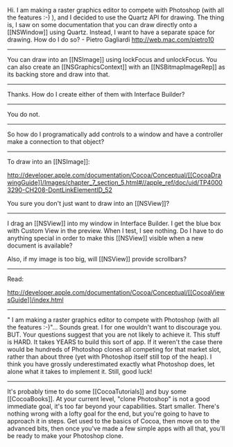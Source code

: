 Hi. I am making a raster graphics editor to compete with Photoshop (with all the features :-) ), and I decided to use the Quartz API for drawing. The thing is, I saw on some documentation that you can draw directly onto a [[NSWindow]] using Quartz. Instead, I want to have a separate space for drawing. How do I do so? - Pietro Gagliardi http://web.mac.com/pietro10

----
You can draw into an [[NSImage]] using lockFocus and unlockFocus. You can also create an [[NSGraphicsContext]] with an [[NSBitmapImageRep]] as its backing store and draw into that.

----
Thanks. How do I create either of them with Interface Builder?

----
You do not.

----
So how do I programatically add controls to a window and have a controller make a connection to that object?

----

To draw into an [[NSImage]]:

<http://developer.apple.com/documentation/Cocoa/Conceptual/[[CocoaDrawingGuide]]/Images/chapter_7_section_5.html#//apple_ref/doc/uid/TP40003290-CH208-DontLinkElementID_52>

You sure you don't just want to draw into an [[NSView]]?

----
I drag an [[NSView]] into my window in Interface Builder. I get the blue box with Custom View in the preview. When I test, I see nothing. Do I have to do anything special in order to make this [[NSView]] visible when a new document is available?

Also, if my image is too big, will [[NSView]] provide scrollbars?

----

Read: 

http://developer.apple.com/documentation/Cocoa/Conceptual/[[CocoaViewsGuide]]/index.html

----

" I am making a raster graphics editor to compete with Photoshop (with all the features :-)"... Sounds great. I for one wouldn't want to discourage you. BUT. Your questions suggest that you are not likely to achieve it. This stuff is HARD. It takes YEARS to build this sort of app. If it weren't the case there would be hundreds of Photoshop clones all competing for that market slot, rather than about three (yet with Photoshop itself still top of the heap). I think you have grossly underestimated exactly what Photoshop does, let alone what it takes to implement it. Still, good luck!

----
It's probably time to do some [[CocoaTutorials]] and buy some [[CocoaBooks]]. At your current level, "clone Photoshop" is not a good immediate goal, it's too far beyond your capabilities. Start smaller. There's nothing wrong with a lofty goal for the end, but you're going to have to approach it in steps. Get used to the basics of Cocoa, then move on to the advanced bits, then once you've made a few simple apps with all that, you'll be ready to make your Photoshop clone.